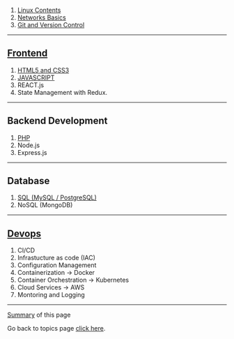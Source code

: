 1.  [Linux Contents](Linux_Basics/LinuxBasics.md)
2.  [Networks Basics](NetworkingBasics.md)
3.  [Git and Version Control](Git_Github/GitContent.md)

---

##  [Frontend](Linux_Basics/Summary.md)

1.  [HTML5 and CSS3](HTML_CSS.md)
2.  [JAVASCRIPT](JavaScript.md)
3.  REACT.js
4.  State Management with Redux.

---

## Backend Development

1. [PHP](PHP.md)
2. Node.js
3. Express.js

---

## Database

1.  [SQL (MySQL / PostgreSQL)](SQL.md)
2.  NoSQL (MongoDB)

---

## [Devops](Linux_Basics/Devops.md)

1. CI/CD
2. Infrastucture as code (IAC)
3. Configuration Management
4. Containerization -> Docker
5. Container Orchestration -> Kubernetes
6. Cloud Services -> AWS
7. Montoring and Logging

---

[Summary](Linux_Basics/Summary.md) of this page


Go back to topics page [click here](https://sumit7739.github.io/Webdev/).
